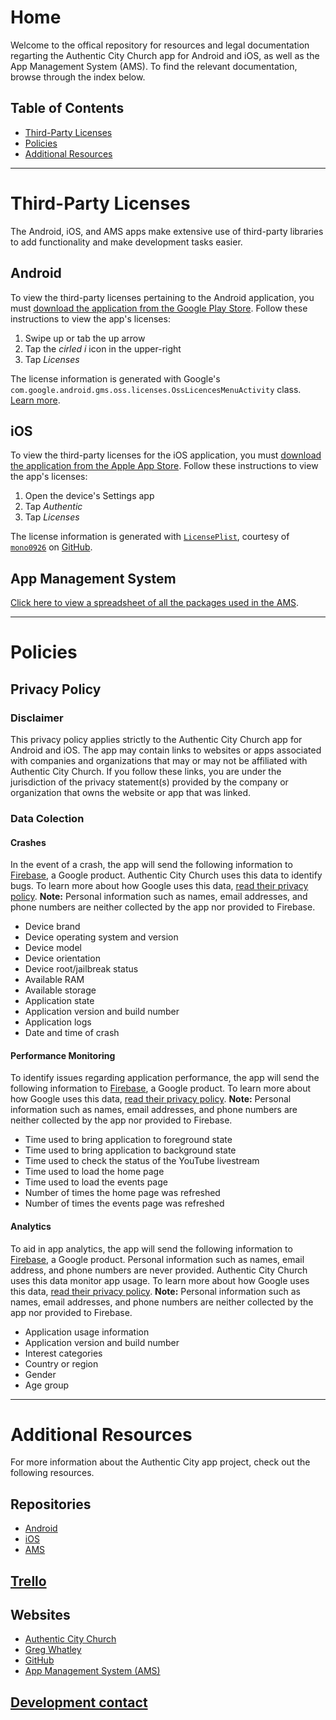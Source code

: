 # Home

Welcome to the offical repository for resources and legal documentation regarting the Authentic City Church app for Android and iOS, as well as the App Management System (AMS).  To find the relevant documentation, browse through the index below.

## Table of Contents

 - [Third-Party Licenses](#third-party-licenses)
 - [Policies](#policies)
 - [Additional Resources](#resources)

-----

<h1 id="third-party-licenses">Third-Party Licenses</h1>

The Android, iOS, and AMS apps make extensive use of third-party libraries to add functionality and make development tasks easier.

## Android

To view the third-party licenses pertaining to the Android application, you must [download the application from the Google Play Store](https://play.google.com/store/apps/details?id=church.authenticcity.android).  Follow these instructions to view the app's licenses:

 1. Swipe up or tab the up arrow
 2. Tap the *cirled i* icon in the upper-right
 3. Tap *Licenses*

The license information is generated with Google's `com.google.android.gms.oss.licenses.OssLicencesMenuActivity` class.  [Learn more](https://developers.google.com/android/guides/opensource).

## iOS

To view the third-party licenses for the iOS application, you must [download the application from the Apple App Store](https://itunes.apple.com/us/app/authentic-city-church/id1402645724?ls=1&mt=8).  Follow these instructions to view the app's licenses:

 1. Open the device's Settings app
 2. Tap *Authentic*
 3. Tap *Licenses*

The license information is generated with [`LicensePlist`](https://github.com/mono0926/LicensePlist), courtesy of [`mono0926`](https://github.com/mono0926) on [GitHub](https://github.com).

## App Management System

[Click here to view a spreadsheet of all the packages used in the AMS](https://docs.google.com/spreadsheets/d/e/2PACX-1vQFLi0mk6tt3vz_u7bNemap5WC3qJrei_Z5rT59GwJt2japMjHy234Oal1u71q2JIkv_Fme48xFsi_c/pubhtml?gid=1054411001&single=true).

-----

<h1 id="policies">Policies</h1>

<h2 id="privacy-policy">Privacy Policy</h2>

### Disclaimer

This privacy policy applies strictly to the Authentic City Church app for Android and iOS. The app may contain links to websites or apps associated with companies and organizations that may or may not be affiliated with Authentic City Church. If you follow these links, you are under the jurisdiction of the privacy statement(s) provided by the company or organization that owns the website or app that was linked.

### Data Colection

#### Crashes

In the event of a crash, the app will send the following information to [Firebase](https://firebase.google.com), a Google product.  Authentic City Church uses this data to identify bugs. To learn more about how Google uses this data, [read their privacy policy](https://policies.google.com/privacy).  __Note:__ Personal information such as names, email addresses, and phone numbers are neither collected by the app nor provided to Firebase.

 - Device brand
 - Device operating system and version
 - Device model
 - Device orientation
 - Device root/jailbreak status
 - Available RAM
 - Available storage
 - Application state
 - Application version and build number
 - Application logs
 - Date and time of crash

#### Performance Monitoring

To identify issues regarding application performance, the app will send the following information to [Firebase](https://firebase.google.com), a Google product. To learn more about how Google uses this data, [read their privacy policy](https://policies.google.com/privacy).  __Note:__ Personal information such as names, email addresses, and phone numbers are neither collected by the app nor provided to Firebase.

 - Time used to bring application to foreground state
 - Time used to bring application to background state
 - Time used to check the status of the YouTube livestream
 - Time used to load the home page
 - Time used to load the events page
 - Number of times the home page was refreshed
 - Number of times the events page was refreshed

#### Analytics

To aid in app analytics, the app will send the following information to [Firebase](https://firebase.google.com), a Google product. Personal information such as names, email address, and phone numbers are never provided. Authentic City Church uses this data monitor app usage. To learn more about how Google uses this data, [read their privacy policy](https://policies.google.com/privacy).  __Note:__ Personal information such as names, email addresses, and phone numbers are neither collected by the app nor provided to Firebase.

 - Application usage information
 - Application version and build number
 - Interest categories
 - Country or region
 - Gender
 - Age group

-----

<h1 id="resources">Additional Resources</h1>

For more information about the Authentic City app project, check out the following resources.

## Repositories
 - [Android](https://github.com/devgregw/AuthenticAndroid)
 - [iOS](https://github.com/devgregw/AuthenticiOS)
 - [AMS](https://github.com/devgregw/authentic-management)

## [Trello](https://trello.com/b/QUgekVh6)

## Websites
 - [Authentic City Church](https://authentic.church)
 - [Greg Whatley](https://gregwhatley.dev)
 - [GitHub](https://github.com/devgregw)
 - [App Management System (AMS)](https://authentic.gregwhatley.dev)

## [Development contact](mailto:authentic@gregwhatley.dev)
 